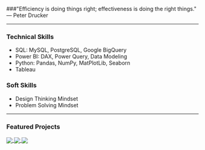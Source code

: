 ###"Efficiency is doing things right; effectiveness is doing the right things." — Peter Drucker
***

### **Technical Skills**
- SQL: MySQL, PostgreSQL, Google BigQuery
- Power BI: DAX, Power Query, Data Modeling
- Python: Pandas, NumPy, MatPlotLib, Seaborn
- Tableau

### **Soft Skills**
- Design Thinking Mindset
- Problem Solving Mindset
***

### **Featured Projects**
<a href="https://github.com/dangvn2024/Inventory_Purchasing-Operational-Dashboard">
  <!-- Change the `github-readme-stats.anuraghazra1.vercel.app` to `github-readme-stats.vercel.app`  -->
  <img align="center" src="https://github-readme-stats.vercel.app/api/pin/?username=dangvn2024&repo=Inventory_Purchasing-Operational-Dashboard&theme=radical" />
</a>  
<a href="https://github.com/dangvn2024/SQL-Ecommerce-Exploring">
  <!-- Change the `github-readme-stats.anuraghazra1.vercel.app` to `github-readme-stats.vercel.app`  -->
  <img align="center" src="https://github-readme-stats.vercel.app/api/pin/?username=dangvn2024&repo=SQL-Ecommerce-Exploring&theme=merko" />
</a>
<a href=["https://github.com/dangvn2024/RFM-Analysis">
  <!-- Change the `github-readme-stats.anuraghazra1.vercel.app` to `github-readme-stats.vercel.app`  -->
  <img align="center" src="https://github-readme-stats.vercel.app/api/pin/?username=dangvn2024&repo=RFM-Analysis&theme=tokyonight" />
</a>  
